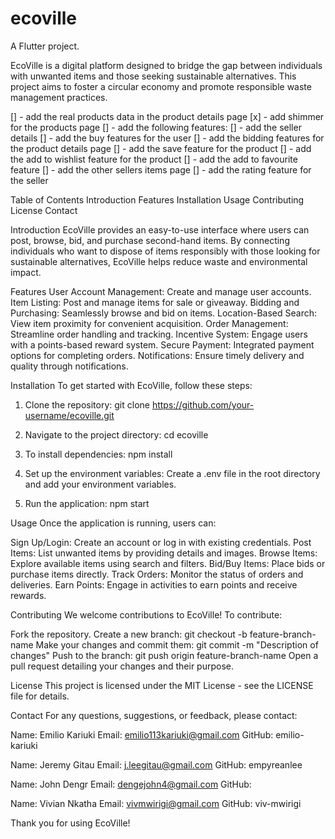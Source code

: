 # ecoville

A  Flutter project.

EcoVille is a digital platform designed to bridge the gap between individuals with unwanted items and those seeking sustainable alternatives. This project aims to foster a circular economy and promote responsible waste management practices.


[] - add the real products data in the product details page
[x] - add shimmer for the products page
[] - add the following features:
[] - add the seller details
[] - add the buy features for the user
[] - add the bidding features for the product details page
[] - add the save feature for the product
[] - add the add to wishlist feature for the product
[] - add the add to favourite feature
[] - add the other sellers items page
[] - add the rating feature for the seller

Table of Contents
Introduction
Features
Installation
Usage
Contributing
License
Contact

Introduction
EcoVille provides an easy-to-use interface where users can post, browse, bid, and purchase second-hand items. By connecting individuals who want to dispose of items responsibly with those looking for sustainable alternatives, EcoVille helps reduce waste and environmental impact.

Features
User Account Management: Create and manage user accounts.
Item Listing: Post and manage items for sale or giveaway.
Bidding and Purchasing: Seamlessly browse and bid on items.
Location-Based Search: View item proximity for convenient acquisition.
Order Management: Streamline order handling and tracking.
Incentive System: Engage users with a points-based reward system.
Secure Payment: Integrated payment options for completing orders.
Notifications: Ensure timely delivery and quality through notifications.

Installation
To get started with EcoVille, follow these steps:

1. Clone the repository: git clone https://github.com/your-username/ecoville.git

2. Navigate to the project directory: cd ecoville

3. To install dependencies: npm install

4. Set up the environment variables: Create a .env file in the root directory and add your environment variables.

4. Run the application: npm start

Usage
Once the application is running, users can:

Sign Up/Login: Create an account or log in with existing credentials.
Post Items: List unwanted items by providing details and images.
Browse Items: Explore available items using search and filters.
Bid/Buy Items: Place bids or purchase items directly.
Track Orders: Monitor the status of orders and deliveries.
Earn Points: Engage in activities to earn points and receive rewards.

Contributing
We welcome contributions to EcoVille! To contribute:

Fork the repository.
Create a new branch: git checkout -b feature-branch-name
Make your changes and commit them: git commit -m "Description of changes"
Push to the branch: git push origin feature-branch-name
Open a pull request detailing your changes and their purpose.

License
This project is licensed under the MIT License - see the LICENSE file for details.

Contact
For any questions, suggestions, or feedback, please contact:

Name: Emilio Kariuki
Email: emilio113kariuki@gmail.com
GitHub: emilio-kariuki

Name: Jeremy Gitau
Email: j.leegitau@gmail.com
GitHub: empyreanlee

Name: John Dengr
Email: dengejohn4@gmail.com
GitHub: 

Name: Vivian Nkatha
Email: vivmwirigi@gmail.com
GitHub: viv-mwirigi

Thank you for using EcoVille!
